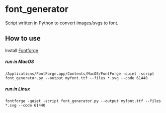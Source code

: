 # font_generator
Script written in Python to convert images/svgs to font.

## How to use

Install [Fontforge](http://fontforge.github.io/en-US/downloads/)

##### run in MacOS
`/Applications/FontForge.app/Contents/MacOS/FontForge -quiet -script font_generator.py --output myfont.ttf --files *.svg --code 61440`

##### run in Linux
`fontforge -quiet -script font_generator.py --output myfont.ttf --files *.svg --code 61440`
